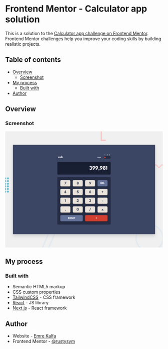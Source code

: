 # Frontend Mentor - Calculator app solution

This is a solution to the [Calculator app challenge on Frontend Mentor](https://www.frontendmentor.io/challenges/calculator-app-9lteq5N29). Frontend Mentor challenges help you improve your coding skills by building realistic projects. 

## Table of contents

- [Overview](#overview)
  - [Screenshot](#screenshot)
- [My process](#my-process)
  - [Built with](#built-with)
- [Author](#author)



## Overview


### Screenshot

![](./screenshot.jpg)



## My process

### Built with

- Semantic HTML5 markup
- CSS custom properties
- [TailwindCSS](https://tailwindcss.com) - CSS framework
- [React](https://reactjs.org/) - JS library
- [Next.js](https://nextjs.org/) - React framework



## Author

- Website - [Emre Kalfa](https://emrekalfa.vercel.app)
- Frontend Mentor - [@rustysym](https://www.frontendmentor.io/profile/rustysym)

